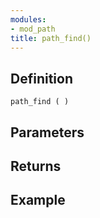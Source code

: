 ```yaml
---
modules:
- mod_path
title: path_find()
---
```


## Definition

    path_find ( )

## Parameters

## Returns

## Example

```
```
